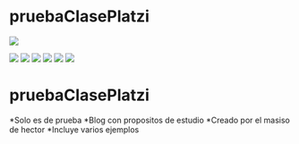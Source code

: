 # pruebaClasePlatzi

![](https://pm1.narvii.com/6229/ec8b373333d5b7d0b6d939df8344fe237b822987_hq.jpg)

![](https://img.shields.io/github/stars/pandao/editor.md.svg) ![](https://img.shields.io/github/forks/pandao/editor.md.svg) ![](https://img.shields.io/github/tag/pandao/editor.md.svg) ![](https://img.shields.io/github/release/pandao/editor.md.svg) ![](https://img.shields.io/github/issues/pandao/editor.md.svg) ![](https://img.shields.io/bower/v/editor.md.svg)


# pruebaClasePlatzi

*Solo es de prueba
*Blog con propositos de estudio
*Creado por el masiso de hector
*Incluye varios ejemplos 
